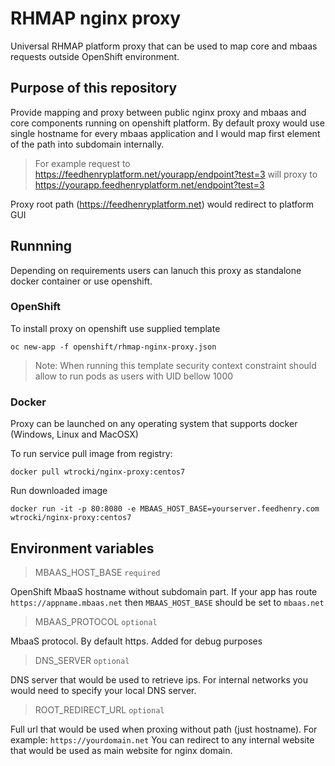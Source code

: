 # RHMAP nginx proxy

Universal RHMAP platform proxy that can be used to map core and 
mbaas requests outside OpenShift environment.

## Purpose of this repository

Provide mapping and proxy between public nginx proxy and
mbaas and core components running on openshift platform.
By default proxy would use single hostname for every mbaas application 
and I would map first element of the path into subdomain internally.

> For example request to https://feedhenryplatform.net/yourapp/endpoint?test=3 will proxy to https://yourapp.feedhenryplatform.net/endpoint?test=3

Proxy root path (https://feedhenryplatform.net) would redirect to platform GUI

## Runnning

Depending on requirements users can lanuch this proxy as standalone docker container or use openshift. 

### OpenShift 

To install proxy on openshift use supplied template

    oc new-app -f openshift/rhmap-nginx-proxy.json

> Note: When running this template security context constraint should allow to run pods as users with UID bellow 1000 

### Docker

Proxy can be launched on any operating system that supports docker (Windows, Linux and MacOSX)

To run service pull image from registry:

    docker pull wtrocki/nginx-proxy:centos7

Run downloaded image 

    docker run -it -p 80:8080 -e MBAAS_HOST_BASE=yourserver.feedhenry.com wtrocki/nginx-proxy:centos7


## Environment variables

> MBAAS_HOST_BASE `required`

OpenShift MbaaS hostname without subdomain part. 
If your app has route `https://appname.mbaas.net`  then `MBAAS_HOST_BASE` should be set to `mbaas.net`

>  MBAAS_PROTOCOL `optional`

MbaaS protocol. By default https. Added for debug purposes

> DNS_SERVER `optional`

DNS server that would be used to retrieve ips. 
For internal networks you would need to specify your local DNS server.

> ROOT_REDIRECT_URL `optional`

Full url that would be used when proxing without path (just hostname). For example: `https://yourdomain.net`
You can redirect to any internal website that would be used as main website for nginx domain.

